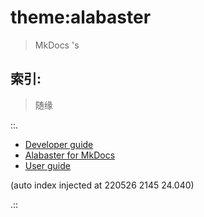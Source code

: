 # theme:alabaster
> MkDocs 's

## 索引:
> 随缘

::.

- [ Developer guide](dev.md)
- [ Alabaster for MkDocs](readme.md)
- [ User guide](guide.md)

(auto index injected at 220526 2145 24.040) 

.::


